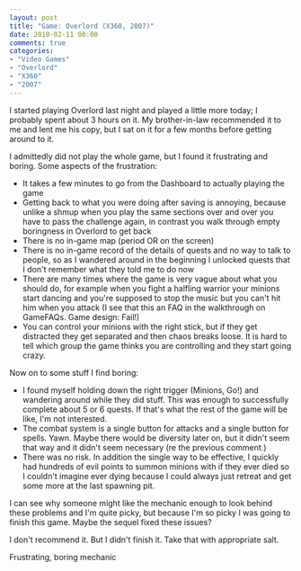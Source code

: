 ```yaml
---
layout: post
title: "Game: Overlord (X360, 2007)"
date: 2010-02-11 00:00
comments: true
categories:
- "Video Games"
- "Overlord"
- "X360"
- "2007"
---
```



I started playing Overlord last night and played a little more
today; I probably spent about 3 hours on it. My brother-in-law
recommended it to me and lent me his copy, but I sat on it for a
few months before getting around to it.

I admittedly did not play the whole game, but I found it
frustrating and boring. Some aspects of the frustration:
- It takes a few minutes to go from the Dashboard to actually
playing the game
- Getting back to what you were doing after saving is annoying,
because unlike a shmup when you play the same sections over and
over you have to pass the challenge again, in contrast you walk
through empty boringness in Overlord to get back
- There is no in-game map (period OR on the screen)
- There is no in-game record of the details of quests and no way
to talk to people, so as I wandered around in the beginning I
unlocked quests that I don't remember what they told me to do
now
- There are many times where the game is very vague about what you
should do, for example when you fight a halfling warrior your
minions start dancing and you're supposed to stop the music but
you can't hit him when you attack (I see that this an FAQ in the
walkthrough on GameFAQs. Game design: Fail!)
- You can control your minions with the right stick, but if they
get distracted they get separated and then chaos breaks
loose. It is hard to tell which group the game thinks you are
controlling and they start going crazy.

Now on to some stuff I find boring:
- I found myself holding down the right trigger (Minions, Go!) and
wandering around while they did stuff. This was enough to
successfully complete about 5 or 6 quests. If that's what the
rest of the game will be like, I'm not interested.
- The combat system is a single button for attacks and a single
button for spells. Yawn. Maybe there would be diversity later
on, but it didn't seem that way and it didn't seem necessary (re
the previous comment.)
- There was no risk. In addition the single way to be effective, I
quickly had hundreds of evil points to summon minions with if
they ever died so I couldn't imagine ever dying because I could
always just retreat and get some more at the last spawning pit.

I can see why someone might like the mechanic enough to look
behind these problems and I'm quite picky, but because I'm so
picky I was going to finish this game. Maybe the sequel fixed
these issues?

I don't recommend it. But I didn't finish it. Take that with
appropriate salt.

Frustrating, boring mechanic
